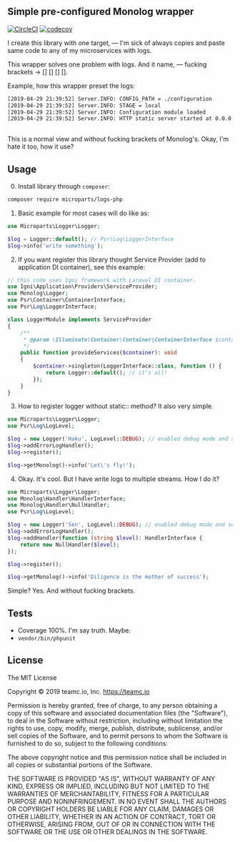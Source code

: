 Simple pre-configured Monolog wrapper
-------------------------------------

[![CircleCI](https://circleci.com/gh/microparts/logs-php.svg?style=svg)](https://circleci.com/gh/microparts/logs-php)
[![codecov](https://codecov.io/gh/microparts/logs-php/branch/master/graph/badge.svg)](https://codecov.io/gh/microparts/logs-php)

I create this library with one target, — I'm sick of always copies 
and paste same code to any of my microservices with logs. 

This wrapper solves one problem with logs. And it name, — fucking brackets -> [] [] [] [].

Example, how this wrapper preset the logs:

```bash
[2019-04-29 21:39:52] Server.INFO: CONFIG_PATH = ./configuration  
[2019-04-29 21:39:52] Server.INFO: STAGE = local  
[2019-04-29 21:39:52] Server.INFO: Configuration module loaded  
[2019-04-29 21:39:52] Server.INFO: HTTP static server started at 0.0.0.0:8080  
 
```

This is a normal view and without fucking brackets of Monolog's. Okay, I'm hate it too, how it use?

## Usage

0) Install library through `composer`:

```bash
composer require microparts/logs-php
```

1) Basic example for most cases will do like as:

```php
use Microparts\Logger\Logger;

$log = Logger::default(); // Psr\Log\LoggerInterface
$log->info('write something');
```

2) If you want register this library thought Service Provider (add to application DI container), see this example:

```php
// this code uses Igni framework with Laravel DI container.
use Igni\Application\Providers\ServiceProvider;
use Monolog\Logger;
use Psr\Container\ContainerInterface;
use Psr\Log\LoggerInterface;

class LoggerModule implements ServiceProvider
{
    /**
     * @param \Illuminate\Container\Container|ContainerInterface $container
     */
    public function provideServices($container): void
    {
        $container->singleton(LoggerInterface::class, function () {
            return Logger::default(); // it's all!
        });
    }
}
```

3) How to register logger without static:: method?
It also very simple.

```php
use Microparts\Logger\Logger;
use Psr\Log\LogLevel;

$log = new Logger('Haku', LogLevel::DEBUG); // enabled debug mode and set the channel name
$log->addErrorLogHandler();
$log->register();

$log->getMonolog()->info('Let\'s fly!');
```

4) Okay. It's cool. But I have write logs to multiple streams. How I do it?

```php
use Microparts\Logger\Logger;
use Monolog\Handler\HandlerInterface;
use Monolog\Handler\NullHandler;
use Psr\Log\LogLevel;

$log = new Logger('Sen', LogLevel::DEBUG); // enabled debug mode and set the channel name
$log->addErrorLogHandler();
$log->addHandler(function (string $level): HandlerInterface {
    return new NullHandler($level);
});

$log->register();

$log->getMonolog()->info('Diligence is the mother of success');
```

Simple? Yes. And without fucking brackets.

## Tests

* Coverage 100%. I'm say truth. Maybe.
* `vendor/bin/phpunit`


## License

The MIT License

Copyright © 2019 teamc.io, Inc. https://teamc.io

Permission is hereby granted, free of charge, to any person obtaining a copy
of this software and associated documentation files (the "Software"), to deal
in the Software without restriction, including without limitation the rights
to use, copy, modify, merge, publish, distribute, sublicense, and/or sell
copies of the Software, and to permit persons to whom the Software is
furnished to do so, subject to the following conditions:

The above copyright notice and this permission notice shall be included in
all copies or substantial portions of the Software.

THE SOFTWARE IS PROVIDED "AS IS", WITHOUT WARRANTY OF ANY KIND, EXPRESS OR
IMPLIED, INCLUDING BUT NOT LIMITED TO THE WARRANTIES OF MERCHANTABILITY,
FITNESS FOR A PARTICULAR PURPOSE AND NONINFRINGEMENT. IN NO EVENT SHALL THE
AUTHORS OR COPYRIGHT HOLDERS BE LIABLE FOR ANY CLAIM, DAMAGES OR OTHER
LIABILITY, WHETHER IN AN ACTION OF CONTRACT, TORT OR OTHERWISE, ARISING FROM,
OUT OF OR IN CONNECTION WITH THE SOFTWARE OR THE USE OR OTHER DEALINGS IN
THE SOFTWARE.
